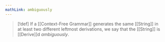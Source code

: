 ```yaml
---
mathLink: ambiguously
---
```

>[!def]
>If a [[Context-Free Grammar]] generates the same [[String]] in at least two different leftmost derivations, we say that the [[String]] is [[Derive]]d *ambiguously*.

